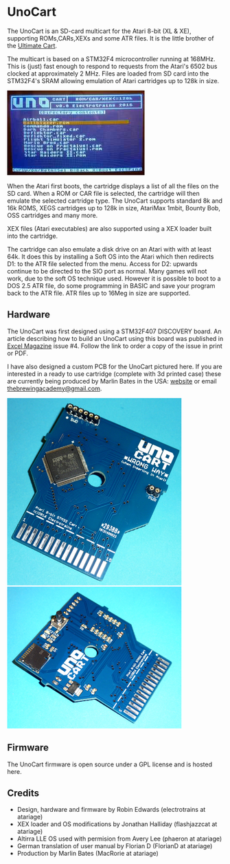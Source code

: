 UnoCart
=======
The UnoCart is an SD-card multicart for the Atari 8-bit (XL & XE), supporting ROMs,CARs,XEXs and some ATR files.
It is the little brother of the [Ultimate Cart](https://github.com/robinhedwards/UltimateCart/).

The multicart is based on a STM32F4 microcontroller running at 168MHz. This is (just) fast enough to respond to requests
from the Atari's 6502 bus clocked at approximately 2 MHz. Files are loaded from SD card into the STM32F4's SRAM allowing
emulation of Atari cartridges up to 128k in size.

![Image](images/menu_small.jpg?raw=true)

When the Atari first boots, the cartridge displays a list of all the files on the SD card. When a ROM or CAR file is
selected, the cartridge will then emulate the selected cartridge type. The UnoCart supports standard 8k and 16k ROMS,
XEGS cartridges up to 128k in size, AtariMax 1mbit, Bounty Bob, OSS cartridges and many more.

XEX files (Atari executables) are also supported using a XEX loader built into the cartridge.

The cartridge can also emulate a disk drive on an Atari with with at least 64k. It does this by installing a Soft OS into
the Atari which then redirects D1: to the ATR file selected from the menu. Access for D2: upwards continue to be directed
to the SIO port as normal.
Many games will not work, due to the soft OS technique used. However it is possible to boot to a DOS 2.5 ATR file,
do some programming in BASIC and save your program back to the ATR file. ATR files up to 16Meg in size are supported.

Hardware
--------
The UnoCart was first designed using a STM32F407 DISCOVERY board. An article describing how to build an UnoCart using
this board was published in [Excel Magazine](http://excel-retro-mag.co.uk) issue #4. Follow the link to order a copy of the 
issue in print or PDF.

I have also designed a custom PCB for the UnoCart pictured here. If you are interested in a ready to use cartridge (complete with
3d printed case) these are currently being produced by Marlin Bates in the USA: [website](http://www.thebrewingacademy.com/)
or email thebrewingacademy@gmail.com.

![Bottom/Back of PCB when inserted in Atari](images/board_front.jpg?raw=true)
![Top/Front of PCB when inserted in Atari](images/board_back.jpg?raw=true)

Firmware
--------
The UnoCart firmware is open source under a GPL license and is hosted here.

Credits
-------
* Design, hardware and firmware by Robin Edwards (electrotrains at atariage)
* XEX loader and OS modifications by Jonathan Halliday (flashjazzcat at atariage)
* Altirra LLE OS used with permision from Avery Lee (phaeron at atariage)
* German translation of user manual by Florian D (FlorianD at atariage)
* Production by Marlin Bates (MacRorie at atariage)
